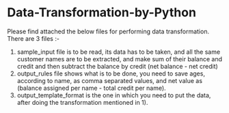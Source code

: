 # Data-Transformation-by-Python
Please find attached the below files for performing data transformation.
There are 3 files :-
1) sample_input file is to be read, its data has to be taken, and all the same customer names are to be extracted, and make sum of their balance and credit and then subtract the balance by credit (net balance - net credit)
2) output_rules file shows what is to be done, you need to save ages, according to name, as comma separated values, and net value as (balance assigned per name - total credit per name).
3) output_template_format is the one in which you need to put the data, after doing the transformation mentioned in 1).


